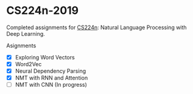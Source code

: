 # CS224n-2019

Completed assignments for [CS224n](http://web.stanford.edu/class/cs224n/): Natural Language Processing with Deep Learning.

Asignments

- [x] Exploring Word Vectors
- [x] Word2Vec
- [x] Neural Dependency Parsing
- [x] NMT with RNN and Attention
- [ ] NMT with CNN (In progress)

